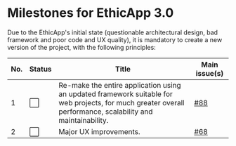 # Milestones for EthicApp 3.0

Due to the EthicApp's initial state (questionable architectural design, bad framework and poor code and UX quality), it is mandatory to create a new version of the project, with the following principles:

| No. | Status | Title                                                                                                                                                       | Main issue(s)                                                          |
| --- | ------ | ----------------------------------------------------------------------------------------------------------------------------------------------------------- | ---------------------------------------------------------------------- |
| 1   | ⬜️      | Re-make the entire application using an updated framework suitable for web projects, for much greater overall performance, scalability and maintainability. | [#88](https://github.com/EthicApp-Development/ethicapp-main/issues/88) |
| 2   | ⬜️      | Major UX improvements.                                                                                                                                      | [#68](https://github.com/EthicApp-Development/ethicapp-main/issues/68) |
